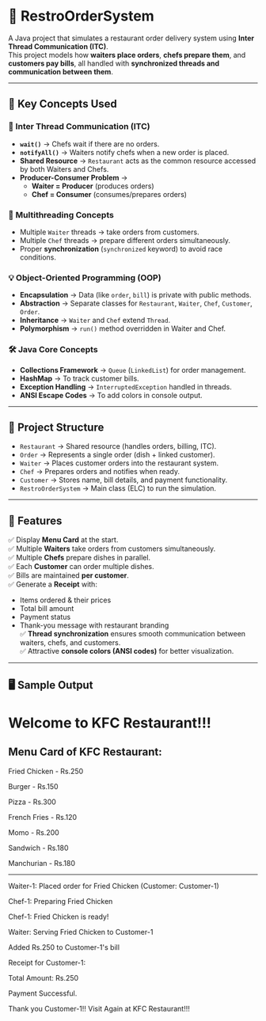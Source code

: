 # 🍴 RestroOrderSystem  

A Java project that simulates a restaurant order delivery system using **Inter Thread Communication (ITC)**.  
This project models how **waiters place orders**, **chefs prepare them**, and **customers pay bills**, all handled with **synchronized threads and communication between them**.  

---

## 📌 Key Concepts Used  

### 🔄 Inter Thread Communication (ITC)  
- **`wait()`** → Chefs wait if there are no orders.  
- **`notifyAll()`** → Waiters notify chefs when a new order is placed.  
- **Shared Resource** → `Restaurant` acts as the common resource accessed by both Waiters and Chefs.  
- **Producer-Consumer Problem** →  
  - **Waiter = Producer** (produces orders)  
  - **Chef = Consumer** (consumes/prepares orders)  

### 🧵 Multithreading Concepts  
- Multiple `Waiter` threads → take orders from customers.  
- Multiple `Chef` threads → prepare different orders simultaneously.  
- Proper **synchronization** (`synchronized` keyword) to avoid race conditions.  

### 💡 Object-Oriented Programming (OOP)  
- **Encapsulation** → Data (like `order`, `bill`) is private with public methods.  
- **Abstraction** → Separate classes for `Restaurant`, `Waiter`, `Chef`, `Customer`, `Order`.  
- **Inheritance** → `Waiter` and `Chef` extend `Thread`.  
- **Polymorphism** → `run()` method overridden in Waiter and Chef.  

### 🛠️ Java Core Concepts  
- **Collections Framework** → `Queue` (`LinkedList`) for order management.  
- **HashMap** → To track customer bills.  
- **Exception Handling** → `InterruptedException` handled in threads.  
- **ANSI Escape Codes** → To add colors in console output.  

---

## 📂 Project Structure  

- `Restaurant` → Shared resource (handles orders, billing, ITC).  
- `Order` → Represents a single order (dish + linked customer).  
- `Waiter` → Places customer orders into the restaurant system.  
- `Chef` → Prepares orders and notifies when ready.  
- `Customer` → Stores name, bill details, and payment functionality.  
- `RestroOrderSystem` → Main class (ELC) to run the simulation.  

---

## 📌 Features  

✅ Display  **Menu Card** at the start.  
✅ Multiple **Waiters** take orders from customers simultaneously.  
✅ Multiple **Chefs** prepare dishes in parallel.  
✅ Each **Customer** can order multiple dishes.  
✅ Bills are maintained **per customer**.  
✅ Generate a **Receipt** with:  
- Items ordered & their prices  
- Total bill amount  
- Payment status  
- Thank-you message with restaurant branding  
✅ **Thread synchronization** ensures smooth communication between waiters, chefs, and customers.  
✅ Attractive **console colors (ANSI codes)** for better visualization.

---

## 🖥️ Sample Output  

Welcome to KFC Restaurant!!!
=================================

Menu Card of KFC Restaurant:
---------------------------------

Fried Chicken - Rs.250

Burger - Rs.150

Pizza - Rs.300

French Fries - Rs.120

Momo - Rs.200

Sandwich - Rs.180

Manchurian - Rs.180

---------------------------------

Waiter-1: Placed order for Fried Chicken (Customer: Customer-1)

Chef-1: Preparing Fried Chicken

Chef-1: Fried Chicken is ready!

Waiter: Serving Fried Chicken to Customer-1

Added Rs.250 to Customer-1's bill


Receipt for Customer-1:

Total Amount: Rs.250

Payment Successful.

Thank you Customer-1!! Visit Again at KFC Restaurant!!!

